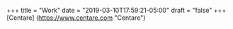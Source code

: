 +++
title = "Work"
date = "2019-03-10T17:59:21-05:00"
draft = "false"
+++
[Centare] (https://www.centare.com "Centare")
